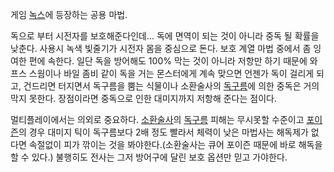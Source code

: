 게임 [녹스](%EB%85%B9%EC%8A%A4%28%EA%B2%8C%EC%9E%84%29.md)에 등장하는 공용 마법.

독으로 부터 시전자를 보호해준다인데... 독에 면역이 되는 것이 아니라 중독 될 확률을 낮춘다. 사용시 녹색 빛줄기가 시전자 몸을 중심으로
돈다. 보호 계열 마법 중에서 좀 잉여한 편에 속한다. 일단 독을 방어해도 100% 막는 것이 아니라 저항만 하기 때문에 와프스 스웜이나
바일 좀비 같이 독을 거는 몬스터에게 계속 맞으면 언젠가 독이 걸리게 되고, 건드리면 터지면서 독구름을 뿜는 식물이나 소환술사의
[독구름](%EB%8F%85%EA%B5%AC%EB%A6%84.md)에 의한 중독은 거의 막지 못한다. 장점이라면 중독으로 인한
대미지까지 저항해 준다는 점이다.

멀티플레이에서는 의외로 중요하다. [소환술사](%EC%86%8C%ED%99%98%EC%88%A0%EC%82%AC.md)의
[독구름](%EB%8F%85%EA%B5%AC%EB%A6%84.md) 피해는 무시못할 수준이고
[포이즌](%ED%8F%AC%EC%9D%B4%EC%A6%8C.md)의 경우 대미지 틱이 독구름보다 2배 정도 빨라서 체력이 낮은
마법사는 해독제가 없다면 속절없이 피가 깎이는 것을 봐야한다.(소환술사는 큐어 포이즌 때문에 바로 해독을 할 수 있다.) 불행히도 전사는
그저 방어구에 달린 보호 옵션만 믿고 가야한다.

